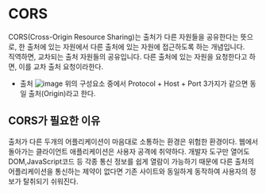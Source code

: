 # CORS <br/>
CORS(Cross-Origin Resource Sharing)는 출처가 다른 자원들을 공유한다는 뜻으로, 한 출처에 있는 자원에서 다른 출처에 있는 자원에 접근하도록 하는 개념입니다.  <br/>
직역하면, 교차되는 출처 자원들의 공유입니다. 다른 출처에 있는 자원을 요청한다고 하면, 이를 교차 출처 요청이라한다. <br/>

- 출처
![image](https://github.com/sinsincoccr/Study/assets/145324925/3b0ed4f5-9b77-40bf-ae31-317c42ce7f59)
위의 구성요소 중에서 Protocol + Host + Port 3가지가 같으면 동일 출처(Origin)라고 한다.


## CORS가 필요한 이유 
출처가 다른 두개의 어플리케이션이 마음대로 소통하는 환경은 위험한 환경이다. 웹에서 돌아가는 클라이언트 애플리케이션은 사용자 공격에 취약하다.
개발자 도구만 열어도 DOM,JavaScript코드 등 각종 통신 정보를 쉽게 열람이 가능하기 때문에 다른 출처의 어플리케이션을 통신하는 제약이 없다면
기존 사이트와 동일하게 동작하여 사용자의 정보가 탈취되기 쉬워진다.
